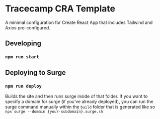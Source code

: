 # Tracecamp CRA Template

A minimal configuration for Create React App that includes Tailwind and Axios pre-configured.

## Developing

### `npm run start`

## Deploying to Surge

### `npm run deploy`

Builds the site and then runs surge inside of that folder. If you want to specify a domain for surge (if you've already deployed), you can run the surge command manually within the `build` folder that is generated like so `npx surge --domain {your-subdomain}.surge.sh`